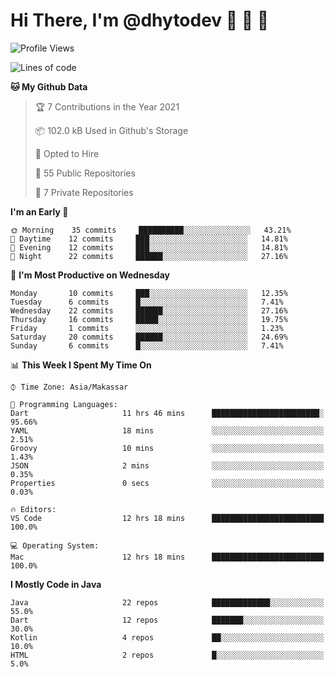 # Hi There, I'm @dhytodev 👋 👋 👋

<!--
**DhytoDev/dhytodev** is a ✨ _special_ ✨ repository because its `README.md` (this file) appears on your GitHub profile.

Here are some ideas to get you started:

- 🔭 I’m currently working on ...
- 🌱 I’m currently learning ...
- 👯 I’m looking to collaborate on ...
- 🤔 I’m looking for help with ...
- 💬 Ask me about ...
- 📫 How to reach me: ...
- 😄 Pronouns: ...
- ⚡ Fun fact: ...
-->

<!--START_SECTION:waka-->
![Profile Views](http://img.shields.io/badge/Profile%20Views-15-blue)

![Lines of code](https://img.shields.io/badge/From%20Hello%20World%20I%27ve%20Written-265451%20lines%20of%20code-blue)

**🐱 My Github Data** 

> 🏆 7 Contributions in the Year 2021
 > 
> 📦 102.0 kB Used in Github's Storage 
 > 
> 💼 Opted to Hire
 > 
> 📜 55 Public Repositories 
 > 
> 🔑 7 Private Repositories  
 > 
**I'm an Early 🐤** 

```text
🌞 Morning    35 commits     ██████████░░░░░░░░░░░░░░░   43.21% 
🌆 Daytime    12 commits     ███░░░░░░░░░░░░░░░░░░░░░░   14.81% 
🌃 Evening    12 commits     ███░░░░░░░░░░░░░░░░░░░░░░   14.81% 
🌙 Night      22 commits     ██████░░░░░░░░░░░░░░░░░░░   27.16%

```
📅 **I'm Most Productive on Wednesday** 

```text
Monday       10 commits     ███░░░░░░░░░░░░░░░░░░░░░░   12.35% 
Tuesday      6 commits      █░░░░░░░░░░░░░░░░░░░░░░░░   7.41% 
Wednesday    22 commits     ██████░░░░░░░░░░░░░░░░░░░   27.16% 
Thursday     16 commits     █████░░░░░░░░░░░░░░░░░░░░   19.75% 
Friday       1 commits      ░░░░░░░░░░░░░░░░░░░░░░░░░   1.23% 
Saturday     20 commits     ██████░░░░░░░░░░░░░░░░░░░   24.69% 
Sunday       6 commits      █░░░░░░░░░░░░░░░░░░░░░░░░   7.41%

```


📊 **This Week I Spent My Time On** 

```text
⌚︎ Time Zone: Asia/Makassar

💬 Programming Languages: 
Dart                     11 hrs 46 mins      ████████████████████████░   95.66% 
YAML                     18 mins             ░░░░░░░░░░░░░░░░░░░░░░░░░   2.51% 
Groovy                   10 mins             ░░░░░░░░░░░░░░░░░░░░░░░░░   1.43% 
JSON                     2 mins              ░░░░░░░░░░░░░░░░░░░░░░░░░   0.35% 
Properties               0 secs              ░░░░░░░░░░░░░░░░░░░░░░░░░   0.03%

🔥 Editors: 
VS Code                  12 hrs 18 mins      █████████████████████████   100.0%

💻 Operating System: 
Mac                      12 hrs 18 mins      █████████████████████████   100.0%

```

**I Mostly Code in Java** 

```text
Java                     22 repos            █████████████░░░░░░░░░░░░   55.0% 
Dart                     12 repos            ███████░░░░░░░░░░░░░░░░░░   30.0% 
Kotlin                   4 repos             ██░░░░░░░░░░░░░░░░░░░░░░░   10.0% 
HTML                     2 repos             █░░░░░░░░░░░░░░░░░░░░░░░░   5.0%

```



<!--END_SECTION:waka-->
